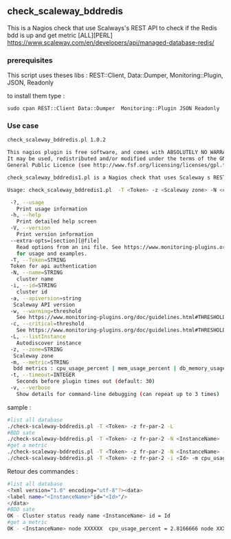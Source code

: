 ## check_scaleway_bddredis

This is a Nagios check that use Scalways's REST API to check if the Redis bdd is up and get metric [ALL][PERL]
https://www.scaleway.com/en/developers/api/managed-database-redis/
### prerequisites

This script uses theses libs : REST::Client, Data::Dumper, Monitoring::Plugin, JSON, Readonly

to install them type :

```
sudo cpan REST::Client Data::Dumper  Monitoring::Plugin JSON Readonly 
```

### Use case

```bash
check_scaleway_bddredis.pl 1.0.2

This nagios plugin is free software, and comes with ABSOLUTELY NO WARRANTY.
It may be used, redistributed and/or modified under the terms of the GNU
General Public Licence (see http://www.fsf.org/licensing/licenses/gpl.txt).

check_scaleway_bddredis1.pl is a Nagios check that uses Scaleway s REST API to get redis bdd metrics

Usage: check_scaleway_bddredis1.pl  -T <Token> -z <Scaleway zone> -N <cluster name> | -i <id> | -L [-m <Metric_Name> -w <threshold> -c <threshold> ]

 -?, --usage
   Print usage information
 -h, --help
   Print detailed help screen
 -V, --version
   Print version information
 --extra-opts=[section][@file]
   Read options from an ini file. See https://www.monitoring-plugins.org/doc/extra-opts.html
   for usage and examples.
 -T, --Token=STRING
 Token for api authentication
 -N, --name=STRING
   cluster name
 -i, --id=STRING
   cluster id
 -a, --apiversion=string
  Scaleway API version
 -w, --warning=threshold
   See https://www.monitoring-plugins.org/doc/guidelines.html#THRESHOLDFORMAT for the threshold format.
 -c, --critical=threshold
   See https://www.monitoring-plugins.org/doc/guidelines.html#THRESHOLDFORMAT for the threshold format.
 -L, --listInstance
   Autodiscover instance
 -z, --zone=STRING
  Scaleway zone
 -m, --metric=STRING
  bdd metrics : cpu_usage_percent | mem_usage_percent | db_memory_usage_percent
 -t, --timeout=INTEGER
   Seconds before plugin times out (default: 30)
 -v, --verbose
   Show details for command-line debugging (can repeat up to 3 times)
```

sample :

```bash
#list all database 
./check-scaleway-bddredis.pl -T <Token> -z fr-par-2 -L
#BDD sate
./check-scaleway-bddredis.pl -T <Token> -z fr-par-2 -N <InstanceName>
#get a metric
./check-scaleway-bddredis.pl -T <Token> -z fr-par-2 -N <InstanceName> -m cpu_usage_percent
./check-scaleway-bddredis.pl -T <Token> -z fr-par-2 -i <Id> -m cpu_usage_percent
```

Retour des commandes :

```bash
#list all database
<?xml version="1.0" encoding="utf-8"?><data>
<label name="<InstanceName>"id="<Id>"/>
</data>
#BDD sate
OK - Cluster status ready name <InstanceName> id = Id
#get a metric
OK - <InstanceName> node XXXXXX  cpu_usage_percent = 2.8166666 node XXXXXXX  cpu_usage_percent = 4.0583334 node XXXXXX  cpu_usage_percent = 2.1333334 | cpu_usage_percent_XXXXXX=2.8166666%;; cpu_usage_percent_XXXXXX=4.0583334%;; cpu_usage_percent_XXXXXX=2.1333334%;;
```

